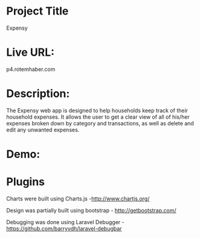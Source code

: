 # Project Title
Expensy

# Live URL:
p4.rotemhaber.com

# Description:
The Expensy web app is designed to help households keep track of their household expenses. It allows the user to get a clear view of all of his/her expenses broken down by category and transactions, as well as delete and edit any unwanted expenses.

# Demo:

# Plugins
Charts were built using Charts.js -http://www.chartjs.org/

Design was partially built using bootstrap - http://getbootstrap.com/

Debugging was done using Laravel Debugger - https://github.com/barryvdh/laravel-debugbar

